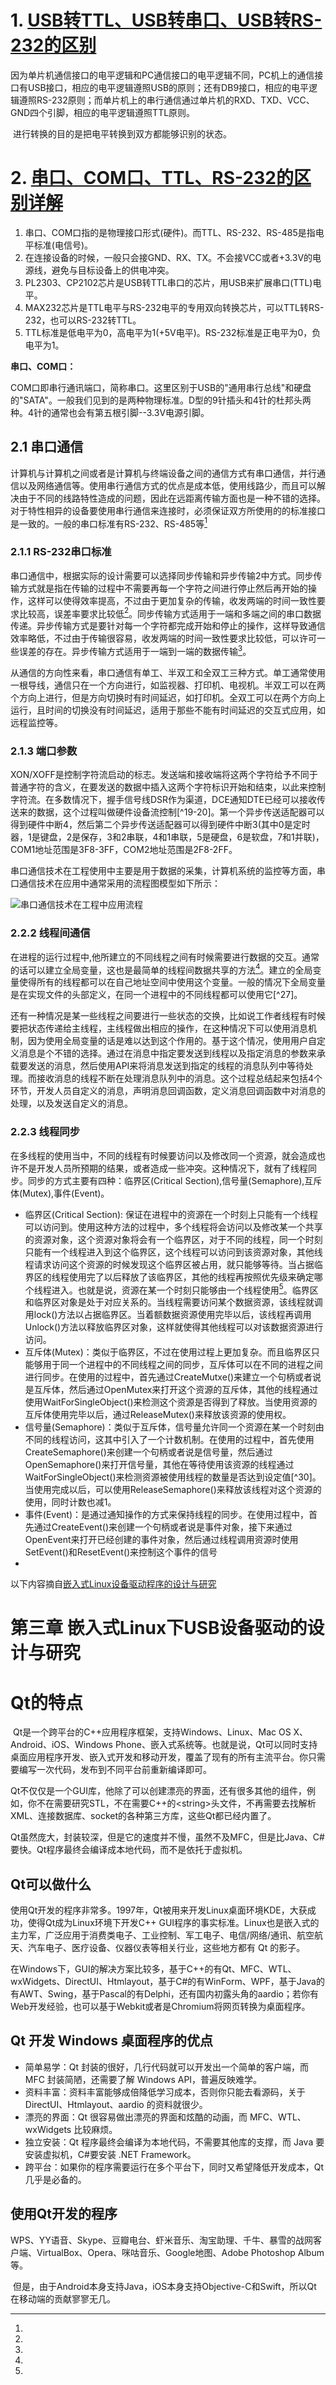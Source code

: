 # 1. [USB转TTL、USB转串口、USB转RS-232的区别](http://blog.sina.com.cn/s/blog_801127100102vsae.html)

​	因为单片机通信接口的电平逻辑和PC通信接口的电平逻辑不同，PC机上的通信接口有USB接口，相应的电平逻辑遵照USB的原则；还有DB9接口，相应的电平逻辑遵照RS-232原则；而单片机上的串行通信通过单片机的RXD、TXD、VCC、GND四个引脚，相应的电平逻辑遵照TTL原则。

​	进行转换的目的是把电平转换到双方都能够识别的状态。



# 2. [串口、COM口、TTL、RS-232的区别详解](http://www.dzsc.com/data/2016-10-19/110834.html)

1. 串口、COM口指的是物理接口形式(硬件)。而TTL、RS-232、RS-485是指电平标准(电信号)。
2. 在连接设备的时候，一般只会接GND、RX、TX。不会接VCC或者+3.3V的电源线，避免与目标设备上的供电冲突。
3. PL2303、CP2102芯片是USB转TTL串口的芯片，用USB来扩展串口(TTL)电平。
4. MAX232芯片是TTL电平与RS-232电平的专用双向转换芯片，可以TTL转RS-232，也可以RS-232转TTL。
5. TTL标准是低电平为0，高电平为1(+5V电平)。RS-232标准是正电平为0，负电平为1。



**串口、COM口：**

COM口即串行通讯端口，简称串口。这里区别于USB的"通用串行总线"和硬盘的"SATA"。一般我们见到的是两种物理标准。D型的9针插头和4针的杜邦头两种。4针的通常也会有第五根引脚--3.3V电源引脚。





## 2.1 串口通信

​	计算机与计算机之间或者是计算机与终端设备之间的通信方式有串口通信，并行通信以及网络通信等。使用串行通信方式的优点是成本低，使用线路少，而且可以解决由于不同的线路特性造成的问题，因此在远距离传输方面也是一种不错的选择。对于特性相异的设备要使用串行通信来连接时，必须保证双方所使用的的标准接口是一致的。一般的串口标准有RS-232、RS-485等[^12]

### 2.1.1 RS-232串口标准

​	串口通信中，根据实际的设计需要可以选择同步传输和异步传输2中方式。同步传输方式就是指在传输的过程中不需要再每一个字符之间进行停止然后再开始的操作，这样可以使得效率提高，不过由于更加复杂的传输，收发两端的时间一致性要求比较高，误差率要求比较低[^14]。同步传输方式适用于一端和多端之间的串口数据传递。异步传输方式是要针对每一个字符都完成开始和停止的操作，这样导致通信效率略低，不过由于传输很容易，收发两端的时间一致性要求比较低，可以许可一些误差的存在。异步传输方式适用于一端到一端的数据传输[^15]。		

​	从通信的方向性来看，串口通信有单工、半双工和全双工三种方式。单工通常使用一根导线，通信只在一个方向进行，如监视器、打印机、电视机。半双工可以在两个方向上进行，但是方向切换时有时间延迟，如打印机。全双工可以在两个方向上运行，且时间的切换没有时间延迟，适用于那些不能有时间延迟的交互式应用，如远程监控等。

### 2.1.3 端口参数

​	XON/XOFF是控制字符流启动的标志。发送端和接收端将这两个字符给予不同于普通字符的含义，在要发送的数据中插入这两个字符标识开始和结束，以此来控制字符流。在多数情况下，握手信号线DSR作为渠道，DCE通知DTE已经可以接收传送来的数据，这个过程叫做硬件设备流控制[^19-20]。第一个异步传送适配器可以得到硬件中断4，然后第二个异步传送适配器可以得到硬件中断3(其中0是定时器，1是键盘，2是保存，3和2串联，4和1串联，5是硬盘，6是软盘，7和1并联)，COM1地址范围是3F8-3FF，COM2地址范围是2F8-2FF。

​	串口通信技术在工程使用中主要是用于数据的采集，计算机系统的监控等方面，串口通信技术在应用中通常采用的流程图模型如下所示：

![串口通信技术在工程中应用流程](http://upload-images.jianshu.io/upload_images/6128001-8d2dac1f2e127473.png?imageMogr2/auto-orient/strip%7CimageView2/2/w/1240)



### 2.2.2 线程间通信

​	在进程的运行过程中,他所建立的不同线程之间有时候需要进行数据的交互。通常的话可以建立全局变量，这也是最简单的线程间数据共享的方法[^26]。建立的全局变量使得所有的线程都可以在自己地址空间中使用这个变量。一般的情况下全局变量是在实现文件的头部定义，在同一个进程中的不同线程都可以使用它[^27]。

​	还有一种情况是某一些线程之间要进行一些状态的交换，比如说工作者线程有时候要把状态传递给主线程，主线程做出相应的操作，在这种情况下可以使用消息机制，因为使用全局变量的话是难以达到这个作用的。基于这个情况，使用用户自定义消息是个不错的选择。通过在消息中指定要发送到线程以及指定消息的参数来承载要发送的消息，然后使用API来将消息发送到指定的线程的消息队列中等待处理。而接收消息的线程不断在处理消息队列中的消息。这个过程总结起来包括4个环节，开发人员自定义的消息，声明消息回调函数，定义消息回调函数中对消息的处理，以及发送自定义的消息。

### 2.2.3 线程同步

​	在多线程的使用当中，不同的线程有时候要访问以及修改同一个资源，就会造成也许不是开发人员所预期的结果，或者造成一些冲突。这种情况下，就有了线程同步。同步的方式主要有四种：临界区(Critical Section),信号量(Semaphore),互斥体(Mutex),事件(Event)。

- 临界区(Critical Section): 保证在进程中的资源在一个时刻上只能有一个线程可以访问到。使用这种方法的过程中，多个线程将会访问以及修改某一个共享的资源对象，这个资源对象将会有一个临界区，对于不同的线程，同一个时刻只能有一个线程进入到这个临界区，这个线程可以访问到该资源对象，其他线程请求访问这个资源的时候发现这个临界区被占用，就只能够等待。当占据临界区的线程使用完了以后释放了该临界区，其他的线程再按照优先级来确定哪个线程进入。也就是说，资源在某一个时刻只能够由一个线程使用[^29]。临界区和临界区对象是处于对应关系的。当线程需要访问某个数据资源，该线程就调用lock()方法以占据临界区。当着额数据资源使用完毕以后，该线程再调用Unlock()方法以释放临界区对象，这样就使得其他线程可以对该数据资源进行访问。
- 互斥体(Mutex)：类似于临界区，不过在使用过程上更加复杂。而且临界区只能够用于同一个进程中的不同线程之间的同步，互斥体可以在不同的进程之间进行同步。在使用的过程中，首先通过CreateMutxe()来建立一个句柄或者说是互斥体，然后通过OpenMutex来打开这个资源的互斥体，其他的线程通过使用WaitForSingleObject()来检测这个资源是否得到了释放。当使用资源的互斥体使用完毕以后，通过ReleaseMutex()来释放该资源的使用权。
- 信号量(Semaphore)：类似于互斥体，信号量允许同一个资源在某一个时刻由不同的线程访问，这其中引入了一个计数机制。在使用的过程中，首先使用CreateSemaphore()来创建一个句柄或者说是信号量，然后通过OpenSemaphore()来打开信号量，其他在等待使用该资源的线程通过WaitForSingleObject()来检测资源被使用线程的数量是否达到设定值[^30]。当使用完成以后，可以使用ReleaseSemaphore()来释放该线程对这个资源的使用，同时计数也减1。
- 事件(Event)：是通过通知操作的方式来保持线程的同步。在使用过程中，首先通过CreateEvent()来创建一个句柄或者说是事件对象，接下来通过OpenEvent来打开已经创建的事件对象，然后通过线程调用资源时使用SetEvent()和ResetEvent()来控制这个事件的信号
- ​



[^12]: 
[^14]: 
[^15]: 
[^19]: 
[^20]: 
[^26]: 
[^29]: 





以下内容摘自[嵌入式Linux设备驱动程序的设计与研究](http://xueshu.baidu.com/s?wd=paperuri%3A%28866d414b8629ae2469f1440d13a31dd0%29&filter=sc_long_sign&tn=SE_xueshusource_2kduw22v&sc_vurl=http%3A%2F%2Fwenku.baidu.com%2Fview%2F1a823a2dcfc789eb172dc88f.html&ie=utf-8&sc_us=3038571180740317288)

# 第三章 嵌入式Linux下USB设备驱动的设计与研究







# Qt的特点

​	Qt是一个跨平台的C++应用程序框架，支持Windows、Linux、Mac OS X、Android、iOS、Windows Phone、嵌入式系统等。也就是说，Qt可以同时支持桌面应用程序开发、嵌入式开发和移动开发，覆盖了现有的所有主流平台。你只需要编写一次代码，发布到不同平台前重新编译即可。

​	Qt不仅仅是一个GUI库，他除了可以创建漂亮的界面，还有很多其他的组件，例如，你不在需要研究STL，不在需要C++的\<string\>头文件，不再需要去找解析XML、连接数据库、socket的各种第三方库，这些Qt都已经内置了。

​	Qt虽然庞大，封装较深，但是它的速度并不慢，虽然不及MFC，但是比Java、C#要快。Qt程序最终会编译成本地代码，而不是依托于虚拟机。



## Qt可以做什么

​	使用Qt开发的程序非常多。1997年，Qt被用来开发Linux桌面环境KDE，大获成功，使得Qt成为Linux环境下开发C++ GUI程序的事实标准。Linux也是嵌入式的主力军，广泛应用于消费类电子、工业控制、军工电子、电信/网络/通讯、航空航天、汽车电子、医疗设备、仪器仪表等相关行业，这些地方都有 Qt 的影子。

​	在Windows下，GUI的解决方案比较多，基于C++的有Qt、MFC、WTL、wxWidgets、DirectUI、Htmlayout，基于C#的有WinForm、WPF，基于Java的有AWT、Swing，基于Pascal的有Delphi，还有国内初露头角的aardio；若你有Web开发经验，也可以基于Webkit或者是Chromium将网页转换为桌面程序。



## Qt 开发 Windows 桌面程序的优点

- 简单易学：Qt 封装的很好，几行代码就可以开发出一个简单的客户端，而 MFC 封装简陋，还需要了解 Windows API，普遍反映难学。
- 资料丰富：资料丰富能够成倍降低学习成本，否则你只能去看源码，关于 DirectUI、Htmlayout、aardio 的资料就很少。
- 漂亮的界面：Qt 很容易做出漂亮的界面和炫酷的动画，而 MFC、WTL、wxWidgets 比较麻烦。
- 独立安装：Qt 程序最终会编译为本地代码，不需要其他库的支撑，而 Java 要安装虚拟机，C#要安装 .NET Framework。
- 跨平台：如果你的程序需要运行在多个平台下，同时又希望降低开发成本，Qt 几乎是必备的。



## 使用Qt开发的程序

​	WPS、YY语音、Skype、豆瓣电台、虾米音乐、淘宝助理、千牛、暴雪的战网客户端、VirtualBox、Opera、咪咕音乐、Google地图、Adobe Photoshop Album 等。

​	但是，由于Android本身支持Java，iOS本身支持Objective-C和Swift，所以Qt 在移动端的贡献寥寥无几。

